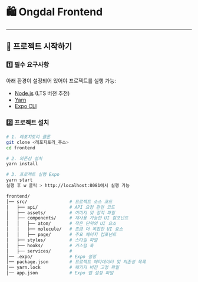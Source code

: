 # 🛍️ Ongdal Frontend

---

## 🚀 프로젝트 시작하기

### 1️⃣ **필수 요구사항**
아래 환경이 설정되어 있어야 프로젝트를 실행 가능:
- [Node.js](https://nodejs.org/) (LTS 버전 추천)
- [Yarn](https://yarnpkg.com/)
- [Expo CLI](https://docs.expo.dev/get-started/installation/)

### 2️⃣ **프로젝트 설치**
```sh
# 1. 레포지토리 클론
git clone <레포지토리_주소>
cd frontend

# 2. 의존성 설치
yarn install

# 3. 프로젝트 실행 Expo
yarn start
실행 후 w 클릭 > http://localhost:8081에서 실행 가능

frontend/
│── src/                # 프로젝트 소스 코드
│   ├── api/            # API 요청 관련 코드
│   ├── assets/         # 이미지 및 정적 파일
│   ├── components/     # 재사용 가능한 UI 컴포넌트
│   │   ├── atom/       # 작은 단위의 UI 요소
│   │   ├── molecule/   # 조금 더 복잡한 UI 요소
│   │   ├── page/       # 주요 페이지 컴포넌트
│   ├── styles/         # 스타일 파일
│   ├── hooks/          # 커스텀 훅
│   ├── services/       # 
│── .expo/              # Expo 설정
│── package.json        # 프로젝트 메타데이터 및 의존성 목록
│── yarn.lock           # 패키지 버전 고정 파일
│── app.json            # Expo 앱 설정 파일
